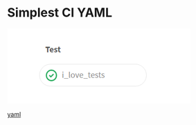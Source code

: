# Simplest CI YAML

![single test job](/images/single-test-job.png)

[yaml](/ci/yaml/single-test-job.yaml)

